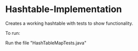 # Hashtable-Implementation
Creates a working hashtable with tests to show functionality.

To run:

Run the file "HashTableMapTests.java"
